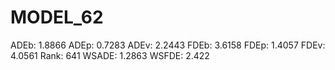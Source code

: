 # MODEL_62

ADEb: 1.8866
ADEp: 0.7283
ADEv: 2.2443
FDEb: 3.6158
FDEp: 1.4057
FDEv: 4.0561
Rank: 641
WSADE: 1.2863
WSFDE: 2.422